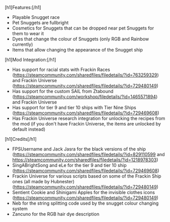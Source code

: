 [h1]Features:[/h1]
- Playable Snugget race
- Pet Snuggets are fullbright
- Cosmetics for Snuggets that can be dropped near pet Snuggets for them to wear it
- Dyes that change the colour of Snuggets (only RGB and Rainbow currently)
- Items that allow changing the appearance of the Snugget ship

[h1]Mod Integration:[/h1]
- Has support for racial stats with Frackin Races (https://steamcommunity.com/sharedfiles/filedetails/?id=763259329) and Frackin Universe (https://steamcommunity.com/sharedfiles/filedetails/?id=729480149)
- Has support for the custom SAIL from Ztabound (https://steamcommunity.com/workshop/filedetails/?id=1465571894) and Frackin Universe
- Has support for tier 9 and tier 10 ships with Tier Nine Ships (https://steamcommunity.com/sharedfiles/filedetails/?id=729469608)
- Has Frackin Universe research integration for unlocking  the recipes from the mod (if you don't have Frackin Universe, the items are unlocked by default instead)

[h1]Credits[/h1]
 - FPSUsername and Jack Jasra for the black versions of the ship (https://steamcommunity.com/sharedfiles/filedetails/?id=829110599 and https://steamcommunity.com/sharedfiles/filedetails/?id=1218978303)
 - SingABrightSong and eLe for the tier 9 and tier 10 ship (https://steamcommunity.com/sharedfiles/filedetails/?id=729469608)
 - Frackin Universe for various scripts based on some of the Frackin Ship ones (all made by Hubnester) (https://steamcommunity.com/sharedfiles/filedetails/?id=729480149)
 - Sentient Cookie and Shinigami Apples for the invisible clothes icons (https://steamcommunity.com/sharedfiles/filedetails/?id=729480149)
 - Neb for the string splitting code used by the snugget colour changing system
 - Zancuno for the RGB hair dye description